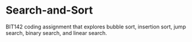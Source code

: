 # Search-and-Sort
BIT142 coding assignment that explores bubble sort, insertion sort, jump search, binary search, and linear search.

